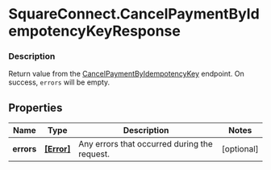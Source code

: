 # SquareConnect.CancelPaymentByIdempotencyKeyResponse

### Description

Return value from the [CancelPaymentByIdempotencyKey](#endpoint-payments-cancelpaymentbyidempotencykey) endpoint.  On success, `errors` will be empty.

## Properties
Name | Type | Description | Notes
------------ | ------------- | ------------- | -------------
**errors** | [**[Error]**](Error.md) | Any errors that occurred during the request. | [optional] 


